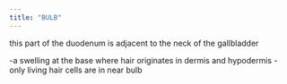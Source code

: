 ```yaml
---
title: "BULB"
---
```

this part of the duodenum is adjacent to the neck of the gallbladder

-a swelling at the base where hair originates in dermis and hypodermis
-only living hair cells are in near bulb

